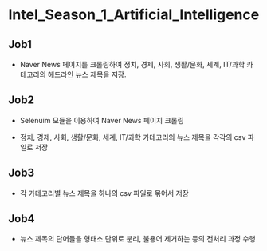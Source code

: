 # Intel_Season_1_Artificial_Intelligence

## Job1

* Naver News 페이지를 크롤링하여 정치, 경제, 사회, 생활/문화, 세계,  IT/과학 카테고리의 헤드라인 뉴스 제목을 저장. 

## Job2

* Selenuim 모듈을 이용하여 Naver News 페이지 크롤링

* 정치, 경제, 사회, 생활/문화, 세계, IT/과학 카테고리의 뉴스 제목을 각각의 csv 파일로 저장

## Job3

* 각 카테고리별 뉴스 제목을 하나의 csv 파일로 묶어서 저장

## Job4

* 뉴스 제목의 단어들을 형태소 단위로 분리, 불용어 제거하는 등의 전처리 과정 수행